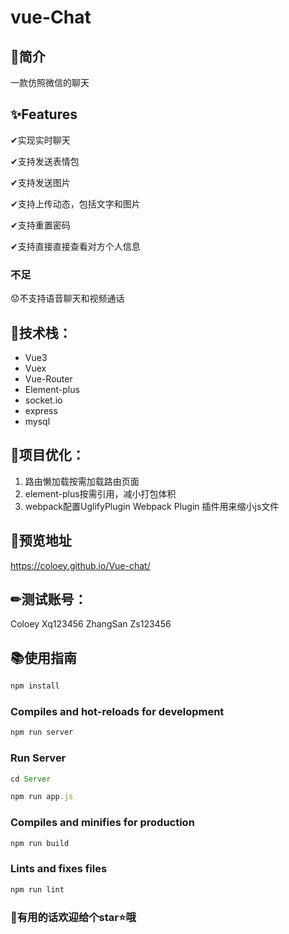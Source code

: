 #                                   								vue-Chat

## 🎯简介

一款仿照微信的聊天

## ✨Features

✔实现实时聊天

✔支持发送表情包

✔支持发送图片

✔支持上传动态，包括文字和图片

✔支持重置密码

✔支持直接直接查看对方个人信息

### 不足

😟不支持语音聊天和视频通话

##  🚀技术栈：

- Vue3
- Vuex
- Vue-Router
- Element-plus
- socket.io
- express
- mysql

## 🎉项目优化：
1. 路由懒加载按需加载路由页面
2. element-plus按需引用，减小打包体积
3. webpack配置UglifyPlugin Webpack Plugin 插件用来缩小js文件

## 👀预览地址

https://coloey.github.io/Vue-chat/

## ✏测试账号：

Coloey Xq123456
ZhangSan Zs123456

## 📚使用指南

```js
npm install
```

### Compiles and hot-reloads for development
```js
npm run server
```

### Run Server

```js
cd Server

npm run app.js
```

### Compiles and minifies for production

```js
npm run build
```

### Lints and fixes files
```js
npm run lint
```

### 🤗有用的话欢迎给个star⭐哦
